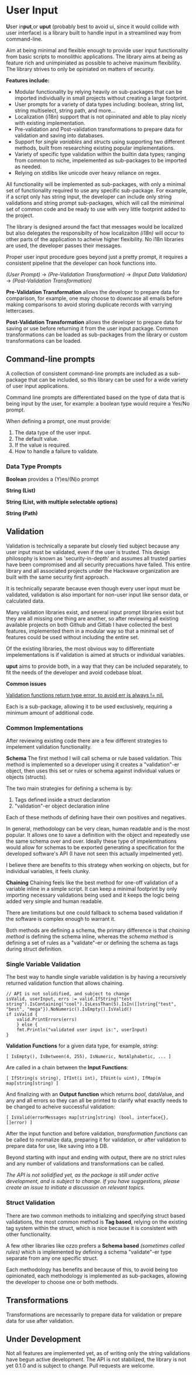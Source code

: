 # **U**ser In**put**

**U**ser in**put**,or **uput** (probably best to avoid ui, since it would
collide with user interface) is a library built to handle input in a
streamlined way from command-line.

Aim at being minimal and flexible enough to provide user input
functionality from basic scripts to monolithic applications. The library
aims at being as feature rich and unimpiniated as possible to acheive
maximum flexibility. The library strives to only be opiniated on matters of
security.

**Features include:**

* Modular functionality by relying heavily on sub-packages that can be
  imported individually in small projects without creating a large footprint.
* User prompts for a variety of data types including: boolean, string list, string multiselect, string path, and more...
* Localization (i18n) support that is not opininated and able to play nicely with existing implementation.
* Pre-validation and Post-validation transformations to prepare data for validation and saving into databases.
* Support for *single variables* and *structs* using supporting two different methods, built from researching existing popular implementations.
* Variety of specific type validation within the builtin data types; ranging from common to niche, impelemented as sub-packages to be imported as needed.
* Relying on stdlibs like unicode over heavy reliance on regex.

All functionality will be implemented as sub-packages, with only a minimal
set of functionality required to use any specific sub-package. For
example, if a script only has string input, the developer can include
only string validations and string prompt sub-packages, which will call
the miminimal set of common code and be ready to use with very little
footprint added to the project.

The library is designed around the fact that messages would be localized
but also delegates the responsibilty of how localizaiton *(i18n)* will occur to
other parts of the application to acheive higher flexibility. No i18n
libraries are used, the developer passes their messages.

Proper user input procedure goes beyond just a pretty prompt, it
requires a consistent pipeline that the developer can hook functions
into.

*(User Prompt)* -> *(Pre-Validation Transformation)* -> *(Input Data Validation)* -> *(Post-Validation Transformation)*

**Pre-Validation Transformation** allows the developer to prepare data for
comparison, for example, one may choose to downcase all emails before
making comparisons to avoid storing duplicate records with varrying
lettercases.

**Post-Validation Transformation** allows the developer to prepare data
for saving or use before returning it from the user input package. Common
transformations can be loaded as sub-packages from the library or custom
transformations can be loaded.


## Command-line prompts

A collection of consistent command-line prompts are included as a
sub-package that can be included, so this library can be used for a wide
variety of user input applications.

Command line prompts are differentiated based on the type of data that
is being input by the user, for example: a boolean type would require a
Yes/No prompt.

When defining a prompt, one must provide:

1. The data type of the user input.
2. The default value.
3. If the value is required.
4. How to handle a failure to validate.


### Data Type Prompts

**Boolean** provides a (Y)es/(N)o prompt

**String (List)**

**String (List, with multiple selectable options)**

**String (Path)**


## **Valid**ation
Validation is technically a separate but closely tied subject because
any user input must be validated, even if the user is trusted. This
design philosophy is known as 'security-in-depth' and assumes all
trusted parties have been compromised and all security precuations have
failed. This entire library and all associated projects under the
Hackwave organization are built with the same security first approach.

It is technically separate because even though every user input must be
validated, validation is also important for non-user input like sensor
data, or calculated data.

Many validation libraries exist, and several input prompt libraries
exist but they are all missing one thing are another, so after reviewing
all existing available projects on both Github and Gitlab I have
collected the best features, implemented them in a modular way so that a
minimal set of features could be used without including the entire set.

Of the existing libraries, the most obvious way to differentiate
impelementations is if validation is aimed at structs or individual variables.

**uput** aims to provide both, in a way that they can be included
separately, to fit the needs of the developer and avoid codebase bloat.

**Common issues**

[Validation functions return type error, to avoid err is always != nil.](https://stackoverflow.com/questions/29138591/hiding-nil-values-understanding-why-golang-fails-here/29138676#29138676)


Each is a sub-package, allowing it to be used exclusively, requiring a
minimum amount of additional code.


### Common Implementations
After reviewing existing code there are a few different strategies to impelement validation functionality. 

**Schema**
The first method I will call schema or rule based validation. This method is implemented so a developer using it creates a "validation"-er object, then uses this set or rules or schema against individual values or objects (structs). 

The two main strategies for defining a schema is by:

1. Tags defined inside a struct declaration
2. "validation"-er object declaration inline

Each of these methods of defining have their own positives and negatives.

In general, methodology can be very clean, human readable and is the most popular. It allows one to save a definition with the object and repeatedly use the same schema over and over. Ideally these type of impelemtnations would allow for schemas to be exported generating a specification for the developed software's API (I have not seen this actually impelmented yet). 

I believe there are benefits to this strategy when working on objects, but for individual variables, it feels clunky.

**Chaining**
Chaining feels like the best method for one-off validation of a variable inline in a simple script. It can keep a minimal footprint by only importing necessary validations being used and it keeps the logic being added very simple and human readable. 

There are limitations but one could fallback to schema based validation if the software is complex enough to warrant it.


Both methods are defining a schema, the primary difference is that
*chaining method* is defining the schema inline, whereas the *schema
method* is defining a set of rules as a "validate"-er or defining the
schema as tags during struct definition.

### Single Variable Validation
The best way to handle single variable validation is by having a
recursively returned validation function that allows chaining.

    // API is not solidified, and subject to change
    isValid, userInput, errs := valid.IfString("test string").IsContaining("cool").IsLessThan(5).IsIn([]string{"test", "best", "mega"}).NoNumeric().IsEmpty().IsValid()
    if isValid {
	    valid.PrintErrors(errs)
		} else {
	    fmt.Println("validated user input is:", userInput)
    }

**Validation Functions** for a given data type, for example, *string*:

    [ IsEmpty(), IsBetween(4, 255), IsNumeric, NotAlphabetic, ... ]

Are called in a chain between the **Input Functions**:

    [ IfString(s string), IfInt(i int), IfUint(u uint), IfMap(m map[string]string) ]

And finalizing with an **Output function** which returns *bool*,
dataValue, and any and all errors so they can all be printed to clarify
what exactly needs to be changed to acheive successful validation:

    [ IsValid(errorMessages map[string]string) (bool, interface{}, []error) ]

After the input function and before validation, *transformation functions*
can be called to normalize data, preparing it for validation, or after
validation to prepare data for use, like saving into a DB.

Beyond starting with input and ending with output, there are no strict
rules and any number of validations and transformations can be called.

*The API is not solidified yet, as the package is still under active
development, and is subject to change. If you have suggestions, please
create an issue to initiate a discussion on relevant topics.*


### Struct Validation
There are two common methods to initializing and specifying struct based
validations, the most common method is **Tag based**, relying on the
existing tag system within the struct, which is nice because it is
consistent with other functionality.

A few other libraries like ozzo prefers a **Schema based** *(sometimes
called rules)* which is implemented by defining a schema "validate"-er
type separate from any one specific struct.

Each methodology has benefits and because of this, to avoid being too
opinionated, each methodology is implemented as sub-packages, allowing the developer to choose one or both methods.


## Transformations
Transformations are necessarily to prepare data for validation or
prepare data for use after validation.


## Under Development
Not all features are implemented yet, as of writing only the string
validations have begun active development. The API is not stabilized,
the library is not yet 0.1.0 and is subject to change. Pull requests are
welcome.

